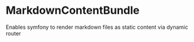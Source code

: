 MarkdownContentBundle
=====================

Enables symfony to render markdown files as static content via dynamic router
